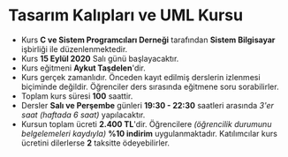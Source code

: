 # Tasarım Kalıpları ve UML Kursu

+ Kurs __C ve Sistem Programcıları Derneği__ tarafından __Sistem Bilgisayar__ işbirliği ile düzenlenmektedir.
+	Kurs __15 Eylül 2020__ Salı günü başlayacaktır.
+	Kurs eğitmeni __Aykut Taşdelen__'dir.
+	Kurs gerçek zamanlıdır. Önceden kayıt edilmiş derslerin izlenmesi biçiminde değildir. Öğrenciler ders sırasında eğitmene soru sorabilirler.
+	Toplam kurs süresi __100__ saattir. 
+	Dersler __Salı ve Perşembe__ günleri __19:30 - 22:30__ saatleri arasında _3'er saat (haftada 6 saat)_ yapılacaktır.
+	Kursun toplam ücreti __2.400 TL__'dir. Öğrencilere _(öğrencilik durumunu belgelemeleri kaydıyla)_ __%10 indirim__ uygulanmaktadır. Katılımcılar kurs ücretini dilerlerse __2__ taksitte ödeyebilirler.


